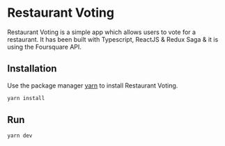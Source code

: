 # Restaurant Voting

Restaurant Voting is a simple app which allows users to vote for a restaurant.
It has been built with Typescript, ReactJS & Redux Saga & it is using the Foursquare API.  
## Installation

Use the package manager [yarn](https://yarnpkg.com/lang/en/) to install Restaurant Voting.

```bash
yarn install
```

## Run 
```bash
yarn dev
```

